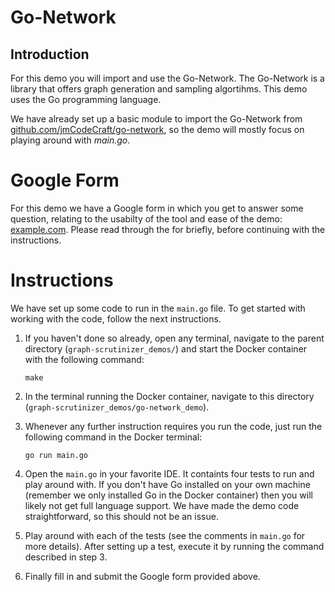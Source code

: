# Go-Network
## Introduction
For this demo you will import and use the Go-Network. The Go-Network is a library that offers graph generation and sampling algortihms. This demo uses the Go programming language.

We have already set up a basic module to import the Go-Network from [github.com/jmCodeCraft/go-network](), so the demo will mostly focus on playing around with *main.go*.

# Google Form
For this demo we have a Google form in which you get to answer some question, relating to the usabilty of the tool and ease of the demo: [example.com](). Please read through the for briefly, before continuing with the instructions.

# Instructions
We have set up some code to run in the `main.go` file. To get started with working with the code, follow the next instructions.

1. If you haven't done so already, open any terminal, navigate to the parent directory (`graph-scrutinizer_demos/`) and start the Docker container with the following command:

    ```
    make
    ```
2. In the terminal running the Docker container, navigate to this directory (`graph-scrutinizer_demos/go-network_demo`).
3. Whenever any further instruction requires you run the code, just run the following command in the Docker terminal:

    ```
    go run main.go
    ```

4. Open the `main.go` in your favorite IDE. It containts four tests to run and play around with. If you don't have Go installed on your own machine (remember we only installed Go in the Docker container) then you will likely not get full language support. We have made the demo code straightforward, so this should not be an issue.

5. Play around with each of the tests (see the comments in `main.go` for more details). After setting up a test, execute it by running the command described in step 3.

6. Finally fill in and submit the Google form provided above.